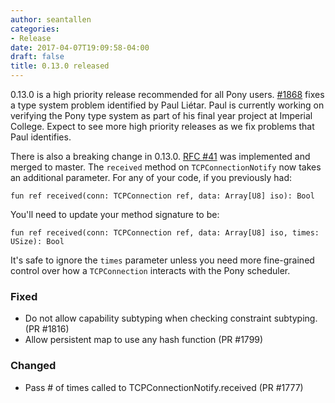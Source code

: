 ```yaml
---
author: seantallen
categories:
- Release
date: 2017-04-07T19:09:58-04:00
draft: false
title: 0.13.0 released
---
```

0.13.0 is a high priority release recommended for all Pony users. [#1868](https://github.com/ponylang/ponyc/pull/1816) fixes a type system problem identified by Paul Liétar. Paul is currently working on verifying the Pony type system as part of his final year project at Imperial College. Expect to see more high priority releases as we fix problems that Paul identifies.
<!--more-->

There is also a breaking change in 0.13.0. [RFC #41](https://github.com/ponylang/rfcs/blob/master/text/0041-tcp-connection-notify-received-times.md) was implemented and merged to master. The `received` method on `TCPConnectionNotify` now takes an additional parameter. For any of your code, if you previously had:

```pony
fun ref received(conn: TCPConnection ref, data: Array[U8] iso): Bool
```

You'll need to update your method signature to be:

```pony
fun ref received(conn: TCPConnection ref, data: Array[U8] iso, times: USize): Bool
```

It's safe to ignore the `times` parameter unless you need more fine-grained control over how a `TCPConnection` interacts with the Pony scheduler.

### Fixed

- Do not allow capability subtyping when checking constraint subtyping. (PR #1816)
- Allow persistent map to use any hash function (PR #1799)

### Changed

- Pass # of times called to TCPConnectionNotify.received (PR #1777)

